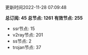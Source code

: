 更新时间2022-11-28 07:09:48

**总订阅: 45**
**总节点: 1261**
**有效节点: 255**
- ssr节点: 15
- v2ray节点: 201
- ss节点: 2
- trojan节点: 37
